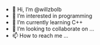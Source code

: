 - 👋 Hi, I’m @willzbolb
- 👀 I’m interested in programming
- 🌱 I’m currently learning C++
- 💞️ I’m looking to collaborate on ...
- 📫 How to reach me ...

<!---
willzbolb/willzbolb is a ✨ special ✨ repository because its `README.md` (this file) appears on your GitHub profile.
You can click the Preview link to take a look at your changes.
--->
